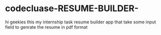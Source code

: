 # codecluase-RESUME-BUILDER-
hi geekies this my internship task resume builder app that take some input field to genrate the resume in pdf format 
